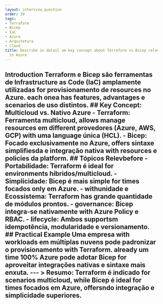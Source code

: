 ```yaml
---
layout: interview_question
order: 39
tags:
- Terraform
- Bicep
- IaC
- Azure
- Arquitetura
- Cloud
title: Describe in detail um key concept about Terraform vs Bicep relevant to architecture
  in Azure
---
```


## Introduction Terraform e Bicep são ferramentas de Infrastructure as Code (IaC) amplamente utilizadas for provisionamento de resources no Azure. each onea has features, advantages e scenarios de uso distintos. ## Key Concept: Multicloud vs. Nativo Azure - **Terraform**: Ferramenta multicloud, allows manage resources em different provedores (Azure, AWS, GCP) with uma language única (HCL). - **Bicep**: Focado exclusivamente no Azure, offers sintaxe simplifiesda e integração nativa with resources e policies da platform. ## Tópicos Relevbefore - **Portabilidade**: Terraform é ideal for environments híbridos/multicloud. - **Simplicidade**: Bicep é mais simple for times focados only em Azure. - **withunidade e Ecossistema**: Terraform has grande quantidade de módulos prontos. - **governance**: Bicep integra-se nativamente with Azure Policy e RBAC. - **lifecycle**: Ambos supportsm idempotência, modularidade e versionamento. ## Practical Example Uma empresa with workloads em múltiplas nuvens pode padronizar o provisionamento with Terraform. already um time 100% Azure pode adotar Bicep for aproveitar integrações nativas e sintaxe mais enxuta. --- > **Resumo:** Terraform é indicado for scenarios multicloud, while Bicep é ideal for times focados em Azure, offersndo integração e simplicidade superiores.
